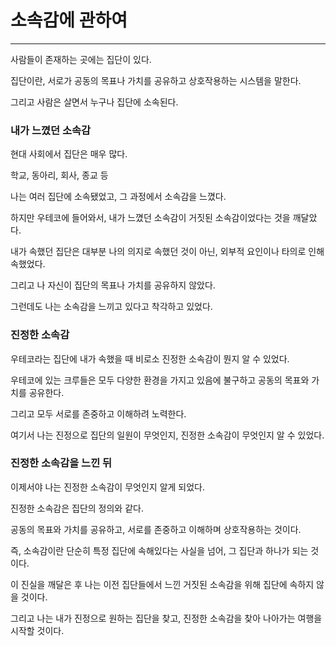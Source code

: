 # 소속감에 관하여

---

사람들이 존재하는 곳에는 집단이 있다.

집단이란, 서로가 공동의 목표나 가치를 공유하고 상호작용하는 시스템을 말한다.

그리고 사람은 살면서 누구나 집단에 소속된다.

### 내가 느꼈던 소속감

현대 사회에서 집단은 매우 많다.

학교, 동아리, 회사, 종교 등

나는 여러 집단에 소속됐었고, 그 과정에서 소속감을 느꼈다.

하지만 우테코에 들어와서, 내가 느꼈던 소속감이 거짓된 소속감이었다는 것을 깨달았다.

내가 속했던 집단은 대부분 나의 의지로 속했던 것이 아닌, 외부적 요인이나 타의로 인해 속했었다.

그리고 나 자신이 집단의 목표나 가치를 공유하지 않았다.

그런데도 나는 소속감을 느끼고 있다고 착각하고 있었다.

### 진정한 소속감

우테코라는 집단에 내가 속했을 때 비로소 진정한 소속감이 뭔지 알 수 있었다.

우테코에 있는 크루들은 모두 다양한 환경을 가지고 있음에 불구하고 공동의 목표와 가치를 공유한다.

그리고 모두 서로를 존중하고 이해하려 노력한다.

여기서 나는 진정으로 집단의 일원이 무엇인지, 진정한 소속감이 무엇인지 알 수 있었다.

### 진정한 소속감을 느낀 뒤

이제서야 나는 진정한 소속감이 무엇인지 알게 되었다.

진정한 소속감은 집단의 정의와 같다.

공동의 목표와 가치를 공유하고, 서로를 존중하고 이해하며 상호작용하는 것이다.

즉, 소속감이란 단순히 특정 집단에 속해있다는 사실을 넘어, 그 집단과 하나가 되는 것이다.

이 진실을 깨달은 후 나는 이전 집단들에서 느낀 거짓된 소속감을 위해 집단에 속하지 않을 것이다.

그리고 나는 내가 진정으로 원하는 집단을 찾고, 진정한 소속감을 찾아 나아가는 여행을 시작할 것이다.
